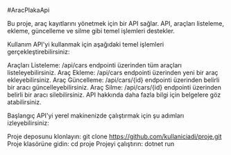 #AracPlakaApi

Bu proje, araç kayıtlarını yönetmek için bir API sağlar. API, araçları listeleme, ekleme, güncelleme ve silme gibi temel işlemleri destekler.

Kullanım
API'yi kullanmak için aşağıdaki temel işlemleri gerçekleştirebilirsiniz:

Araçları Listeleme: /api/cars endpointi üzerinden tüm araçları listeleyebilirsiniz.
Araç Ekleme: /api/cars endpointi üzerinden yeni bir araç ekleyebilirsiniz.
Araç Güncelleme: /api/cars/{id} endpointi üzerinden belirli bir aracı güncelleyebilirsiniz.
Araç Silme: /api/cars/{id} endpointi üzerinden belirli bir aracı silebilirsiniz.
API hakkında daha fazla bilgi için belgelere göz atabilirsiniz.

Başlangıç
API'yi yerel makinenizde çalıştırmak için şu adımları izleyebilirsiniz:

Proje deposunu klonlayın: git clone https://github.com/kullaniciadi/proje.git
Proje klasörüne gidin: cd proje
Projeyi çalıştırın: dotnet run
